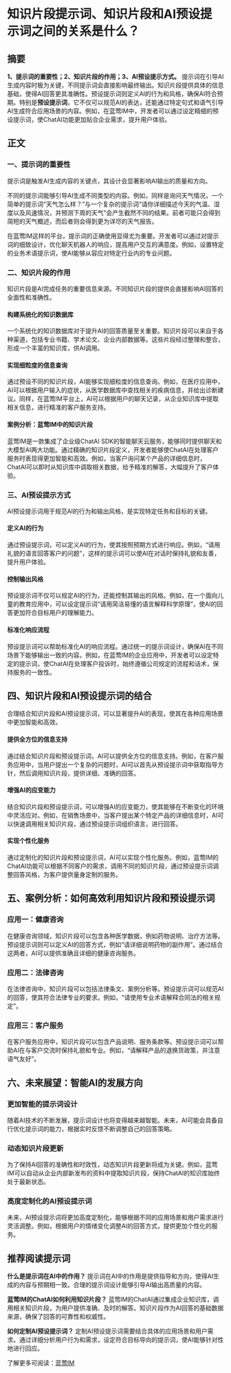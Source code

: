 # 知识片段提示词、知识片段和AI预设提示词之间的关系是什么？


## 摘要

**1、提示词的重要性；2、知识片段的作用；3、AI预设提示方式。** 提示词在引导AI生成内容时极为关键，不同提示词会直接影响最终输出。知识片段提供具体的信息基础，使得AI回答更具准确性。预设提示词则定义AI的行为和风格，确保AI符合预期。特别是**预设提示词**，它不仅可以规范AI的表达，还能通过特定句式和语气引导AI生成符合应用场景的内容。例如，在蓝莺IM中，开发者可以通过设定精细的预设提示词，使ChatAI功能更加贴合企业需求，提升用户体验。

## 正文

### 一、提示词的重要性

提示词是触发AI生成内容的关键点，其设计会显著影响AI输出的质量和方向。

不同的提示词能够引导AI生成不同类型的内容。例如，同样是询问天气情况，一个简单的提示词“天气怎么样？”与一个复杂的提示词“请你详细描述今天的气温、湿度以及风速情况，并预测下周的天气”会产生截然不同的结果。前者可能只会得到简短的天气概述，而后者则会得到更为详尽的天气报告。

在蓝莺IM这样的平台，提示词的正确使用显得尤为重要。开发者可以通过对提示词的细致设计，优化聊天机器人的响应，提高用户交互的满意度。例如，设置特定的业务术语提示词，使AI能够从容应对特定行业内的专业问题。

### 二、知识片段的作用

知识片段是AI完成任务的重要信息来源。不同知识片段的提供会直接影响AI回答的全面性和准确性。

#### 构建系统化的知识数据库

一个系统化的知识数据库对于提升AI的回答质量至关重要。知识片段可以来自于各种渠道，包括专业书籍、学术论文、企业内部数据等。这些片段经过整理和整合，形成一个丰富的知识库，供AI调用。

#### 实现细粒度的信息查询

通过预设不同的知识片段，AI能够实现细粒度的信息查询。例如，在医疗应用中，AI可以根据用户输入的症状，从医学数据库中查找相关的疾病信息，并给出诊断建议。同样，在蓝莺IM平台上，AI可以根据用户的聊天记录，从企业知识库中提取相关信息，进行精准的客户服务支持。

#### 案例分析：蓝莺IM中的知识片段

蓝莺IM是一款集成了企业级ChatAI SDK的智能聊天云服务，能够同时提供聊天和大模型AI两大功能。通过精确的知识片段定义，开发者能够使ChatAI在处理客户服务时表现得更加智能和高效。例如，当客户询问某个产品的详细信息时，ChatAI可以即时从知识库中调取相关数据，给予精准的解答，大幅提升了客户体验。

### 三、AI预设提示方式

AI预设提示词用于规范AI的行为和输出风格，是实现特定任务和目标的关键。

#### 定义AI的行为

通过预设提示词，可以定义AI的行为，使其按照预期方式进行响应。例如，“请用礼貌的语言回答客户的问题”，这样的提示词可以使AI在对话时保持礼貌和友善，提升用户体验。

#### 控制输出风格

预设提示词不仅可以规定AI的行为，还能控制其输出的风格。例如，在一个面向儿童的教育应用中，可以设定提示词“请用简洁易懂的语言解释科学原理”，使AI的回答更加符合目标用户的理解能力。

#### 标准化响应流程

预设提示词可以帮助标准化AI的响应流程。通过统一的提示词设计，确保AI在不同场景下能够输出一致的内容。例如，在蓝莺IM的企业应用中，开发者可以设定特定的提示词，使ChatAI在处理客户投诉时，始终遵循公司规定的流程和话术，保持服务的一致性。

## 四、知识片段和AI预设提示词的结合

合理结合知识片段和AI预设提示词，可以显著提升AI的表现，使其在各种应用场景中更加智能和高效。

#### 提供全方位的信息支持

通过结合知识片段和预设提示词，AI可以提供全方位的信息支持。例如，在客户服务应用中，当用户提出一个复杂的问题时，AI可以首先从预设提示词中获取指导方针，然后调用知识片段，提供详细、准确的回答。

#### 增强AI的应变能力

结合知识片段和预设提示词，可以增强AI的应变能力，使其能够在不断变化的环境中灵活应对。例如，在销售场景中，当客户提出某个特定产品的详细信息时，AI可以快速调用相关知识片段，通过预设提示词组织语言，进行回答。

#### 实现个性化服务

通过定制化的知识片段和预设提示词，AI可以实现个性化服务。例如，蓝莺IM的ChatAI功能可以根据不同客户的需求，调用不同的知识片段，通过预设提示词调整回答风格，为客户提供量身定制的服务。

## 五、案例分析：如何高效利用知识片段和预设提示词

### 应用一：健康咨询

在健康咨询领域，知识片段可以包含各种医学数据，例如药物说明、治疗方法等。预设提示词则可以定义AI的回答方式，例如“请详细说明药物的副作用”。通过结合这两者，AI可以提供准确且详细的健康咨询服务。

### 应用二：法律咨询

在法律咨询中，知识片段可以包括法律条文、案例分析等。预设提示词可以规范AI的回答，使其符合法律专业的要求。例如，“请使用专业术语解释合同法的相关规定”。

### 应用三：客户服务

在客户服务应用中，知识片段可以包含产品说明、服务条款等。预设提示词可以帮助AI在与客户交流时保持礼貌和专业。例如，“请解释产品的退换货政策，并注意语气友好”。

## 六、未来展望：智能AI的发展方向

### 更加智能的提示词设计

随着AI技术的不断发展，提示词设计也将变得越来越智能。未来，AI可能会具备自行优化提示词的能力，根据实时反馈不断调整自己的回答策略。

### 动态知识片段更新

为了保持AI回答的准确性和时效性，动态知识片段更新将成为关键。例如，蓝莺IM可以自动从企业内部新发布的资料中提取知识片段，保持ChatAI的知识库始终处于最新状态。

### 高度定制化的AI预设提示词

未来，AI预设提示词将更加高度定制化，能够根据不同的应用场景和用户需求进行灵活调整。例如，根据用户的情绪变化调整AI的回答方式，提供更加个性化的服务。

## 推荐阅读提示词

**什么是提示词在AI中的作用？**
提示词在AI中的作用是提供指导和方向，使得AI生成的内容与预期相一致。合理的提示词设计能够引导AI输出高质量的内容。

**蓝莺IM的ChatAI如何利用知识片段？**
蓝莺IM的ChatAI通过集成企业知识库，调用相关知识片段，为用户提供准确、及时的解答。知识片段作为AI回答的基础数据来源，确保了回答的可靠性和权威性。

**如何定制AI预设提示词？**
定制AI预设提示词需要结合具体的应用场景和用户需求。通过详细分析用户行为和需求，设定符合目标导向的提示词，使AI能够针对性地进行回应。

了解更多可阅读：[蓝莺IM](https://www.lanyingim.com)